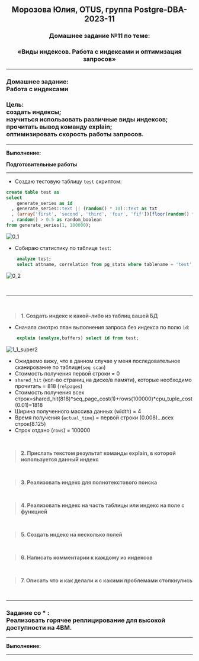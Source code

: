 **<div align="center"><h2>Морозова Юлия, OTUS, группа Postgre-DBA-2023-11</h2></div>**

**<div align=center><h3>Домашнее задание №11 по теме:</h3></div>**
**<div align=center><h3>«Виды индексов. Работа с индексами и оптимизация запросов»</h3></div>**

***
**<h3>Домашнее задание:
<br>Работа с индексами</h3>**

**<h3>Цель:
<br>создать индексы;
<br>научиться использовать различные виды индексов;
<br>прочитать вывод команду explain;
<br>оптимизировать скорость работы запросов.</h3>**

***

**Выполнение:**

**Подготовительные работы**

***

- Создаю тестовую таблицу ``test`` скриптом:

```sql
create table test as
select 
    generate_series as id
  , generate_series::text || (random() * 10)::text as txt
  , (array['first', 'second', 'third', 'four', 'fif'])[floor(random() * 5 + 1)] as array
  , random() > 0.5 as random_boolean
from generate_series(1, 100000);
```

![0_1](https://github.com/Y-M-Morozova/Postgre-DBA-2023-11_OTUS_Morozova_Yulia/assets/153178571/34004f5a-d1de-498a-bb29-10003b021024)

- Собираю статистику по таблице ``test``:

```sql
    analyze test;
    select attname, correlation from pg_stats where tablename = 'test';
```

![0_2](https://github.com/Y-M-Morozova/Postgre-DBA-2023-11_OTUS_Morozova_Yulia/assets/153178571/eca810e0-90fa-486b-8401-dc863240304d)

<br/>  

***

<br/>

>**1. Создать индекс к какой-либо из таблиц вашей БД**

- Сначала смотрю план выполнения запроса без индекса по полю ``id``:
```sql
    explain (analyze,buffers) select id from test;
```

![1_1_super2](https://github.com/Y-M-Morozova/Postgre-DBA-2023-11_OTUS_Morozova_Yulia/assets/153178571/e2467507-6443-46d5-a8d7-6c20f5751924)

- Ожидаемо вижу, что в данном случае у меня последовательное сканирование по таблице(``seq scan``)
- Cтоимость получения первой строки = 0
- ``shared_hit`` (кол-во страниц на диске/в памяти), которые необходимо прочитать = 818 (``relpages``)
- Cтоимость получения всех строк=shared_hit(818)*seq_page_cost(1)+rows(100000)*cpu_tuple_cost(0.01)=1818
- Ширина полученного массива данных (width) = 4
- Время получения (``actual_time``) = первой строки (0.008)...всех строк(8.125)
- Строк отдано (``rows``) = 100000

<br/>

>**2. Прислать текстом результат команды explain, в которой используется данный индекс**





<br/>

>**3. Реализовать индекс для полнотекстового поиска**



<br/>

>**4. Реализовать индекс на часть таблицы или индекс на поле с функцией**



<br/>

>**5. Создать индекс на несколько полей**



<br/>

>**6. Написать комментарии к каждому из индексов**



<br/>

>**7. Описать что и как делали и с какими проблемами столкнулись**



<br/>

***
**<h3> Задание со * :**
<br>Реализовать горячее реплицирование для высокой доступности на 4ВМ. 
</h3>

***

**Выполнение:**


***




